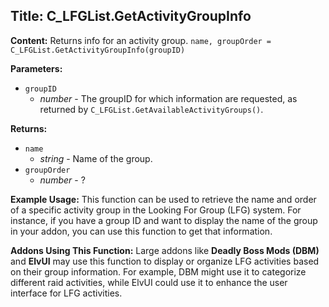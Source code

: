 ## Title: C_LFGList.GetActivityGroupInfo

**Content:**
Returns info for an activity group.
`name, groupOrder = C_LFGList.GetActivityGroupInfo(groupID)`

**Parameters:**
- `groupID`
  - *number* - The groupID for which information are requested, as returned by `C_LFGList.GetAvailableActivityGroups()`.

**Returns:**
- `name`
  - *string* - Name of the group.
- `groupOrder`
  - *number* - ?

**Example Usage:**
This function can be used to retrieve the name and order of a specific activity group in the Looking For Group (LFG) system. For instance, if you have a group ID and want to display the name of the group in your addon, you can use this function to get that information.

**Addons Using This Function:**
Large addons like **Deadly Boss Mods (DBM)** and **ElvUI** may use this function to display or organize LFG activities based on their group information. For example, DBM might use it to categorize different raid activities, while ElvUI could use it to enhance the user interface for LFG activities.